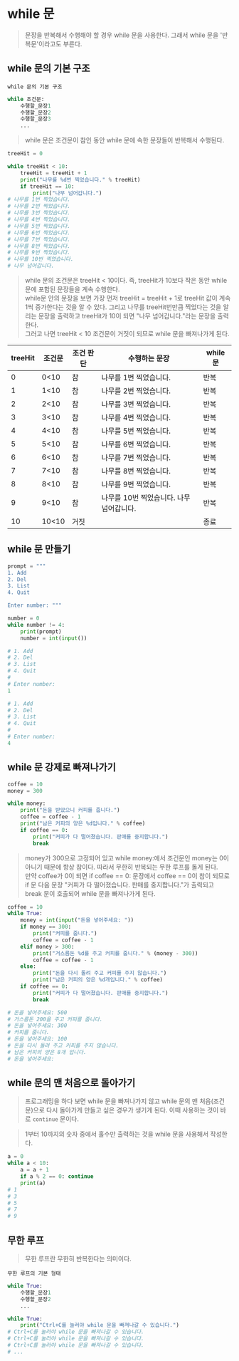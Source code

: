 # while 문

> 문장을 반복해서 수행해야 할 경우 while 문을 사용한다. 그래서 while 문을 '반복문'이라고도 부른다.

## while 문의 기본 구조

`while 문의 기본 구조`

```python
while 조건문:
    수행할_문장1
    수행할_문장2
    수행할_문장3
    ...
```

> while 문은 조건문이 참인 동안 while 문에 속한 문장들이 반복해서 수행된다.

```python
treeHit = 0

while treeHit < 10:
    treeHit = treeHit + 1
    print("나무를 %d번 찍었습니다." % treeHit)
    if treeHit == 10:
        print("나무 넘어갑니다.")
# 나무를 1번 찍었습니다.
# 나무를 2번 찍었습니다.
# 나무를 3번 찍었습니다.
# 나무를 4번 찍었습니다.
# 나무를 5번 찍었습니다.
# 나무를 6번 찍었습니다.
# 나무를 7번 찍었습니다.
# 나무를 8번 찍었습니다.
# 나무를 9번 찍었습니다.
# 나무를 10번 찍었습니다.
# 나무 넘어갑니다.
```

> while 문의 조건문은 treeHit < 10이다. 즉, treeHit가 10보다 작은 동안 while 문에 포함된 문장들을 계속 수행한다. <br>
> while문 안의 문장을 보면 가장 먼저 treeHit = treeHit + 1로 treeHit 값이 계속 1씩 증가한다는 것을 알 수 있다. 그리고 나무를 treeHit번만큼 찍었다는 것을 알리는 문장을 출력하고 treeHit가 10이 되면 "나무 넘어갑니다."라는 문장을 출력한다. <br>
> 그러고 나면 treeHit < 10 조건문이 거짓이 되므로 while 문을 빠져나가게 된다.

| treeHit | 조건문 | 조건 판단 | 수행하는 문장                            | while 문 |
| ------- | ------ | --------- | ---------------------------------------- | -------- |
| 0       | 0<10   | 참        | 나무를 1번 찍었습니다.                   | 반복     |
| 1       | 1<10   | 참        | 나무를 2번 찍었습니다.                   | 반복     |
| 2       | 2<10   | 참        | 나무를 3번 찍었습니다.                   | 반복     |
| 3       | 3<10   | 참        | 나무를 4번 찍었습니다.                   | 반복     |
| 4       | 4<10   | 참        | 나무를 5번 찍었습니다.                   | 반복     |
| 5       | 5<10   | 참        | 나무를 6번 찍었습니다.                   | 반복     |
| 6       | 6<10   | 참        | 나무를 7번 찍었습니다.                   | 반복     |
| 7       | 7<10   | 참        | 나무를 8번 찍었습니다.                   | 반복     |
| 8       | 8<10   | 참        | 나무를 9번 찍었습니다.                   | 반복     |
| 9       | 9<10   | 참        | 나무를 10번 찍었습니다. 나무 넘어갑니다. | 반복     |
| 10      | 10<10  | 거짓      |                                          | 종료     |

## while 문 만들기

```python
prompt = """
1. Add
2. Del
3. List
4. Quit

Enter number: """

number = 0
while number != 4:
    print(prompt)
    number = int(input())

# 1. Add
# 2. Del
# 3. List
# 4. Quit
#
# Enter number:
1

# 1. Add
# 2. Del
# 3. List
# 4. Quit
#
# Enter number:
4
```

## while 문 강제로 빠져나가기

```python
coffee = 10
money = 300

while money:
    print("돈을 받았으니 커피를 줍니다.")
    coffee = coffee - 1
    print("남은 커피의 양은 %d입니다." % coffee)
    if coffee == 0:
        print("커피가 다 떨어졌습니다. 판매를 중지합니다.")
        break
```

> money가 300으로 고정되어 있고 while money:에서 조건문인 money는 0이 아니기 때문에 항상 참이다. 따라서 무한히 반복되는 무한 루프를 돌게 된다. <br>
> 만약 coffee가 0이 되면 if coffee == 0: 문장에서 coffee == 0이 참이 되므로 if 문 다음 문장 "커피가 다 떨어졌습니다. 판매를 중지합니다."가 출력되고 break 문이 호출되어 while 문을 빠져나가게 된다.

```python
coffee = 10
while True:
    money = int(input("돈을 넣어주세요: "))
    if money == 300:
        print("커피를 줍니다.")
        coffee = coffee - 1
    elif money > 300:
        print("거스름돈 %d를 주고 커피를 줍니다." % (money - 300))
        coffee = coffee - 1
    else:
        print("돈을 다시 돌려 주고 커피를 주지 않습니다.")
        print("남은 커피의 양은 %d개입니다." % coffee)
    if coffee == 0:
        print("커피가 다 떨어졌습니다. 판매를 중지합니다.")
        break

# 돈을 넣어주세요: 500
# 거스름돈 200을 주고 커피를 줍니다.
# 돈을 넣어주세요: 300
# 커피를 줍니다.
# 돈을 넣어주세요: 100
# 돈을 다시 돌려 주고 커피를 주지 않습니다.
# 남은 커피의 양은 8개 입니다.
# 돈을 넣어주세요:
```

## while 문의 맨 처음으로 돌아가기

> 프로그래밍을 하다 보면 while 문을 빠져나가지 않고 while 문의 맨 처음(조건문)으로 다시 돌아가게 만들고 싶은 경우가 생기게 된다. 이때 사용하는 것이 바로 `continue` 문이다.

> 1부터 10까지의 숫자 중에서 홀수만 출력하는 것을 while 문을 사용해서 작성한다.

```python
a = 0
while a < 10:
    a = a + 1
    if a % 2 == 0: continue
    print(a)
# 1
# 3
# 5
# 7
# 9
```

## 무한 루프

> 무한 루프란 무한히 반복한다는 의미이다.

`무한 루프의 기본 형태`

```python
while True:
    수행할_문장1
    수행할_문장2
    ...
```

```python
while True:
    print("Ctrl+C를 눌러야 while 문을 빠져나갈 수 있습니다.")
# Ctrl+C를 눌러야 while 문을 빠져나갈 수 있습니다.
# Ctrl+C를 눌러야 while 문을 빠져나갈 수 있습니다.
# Ctrl+C를 눌러야 while 문을 빠져나갈 수 있습니다.
# ...
```

